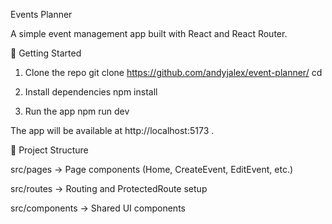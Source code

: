 Events Planner

A simple event management app built with React and React Router.

🚀 Getting Started
1. Clone the repo
git clone https://github.com/andyjalex/event-planner/
cd <your-project-folder>

2. Install dependencies
npm install

3. Run the app
npm run dev


The app will be available at http://localhost:5173
.

📂 Project Structure

src/pages → Page components (Home, CreateEvent, EditEvent, etc.)

src/routes → Routing and ProtectedRoute setup

src/components → Shared UI components